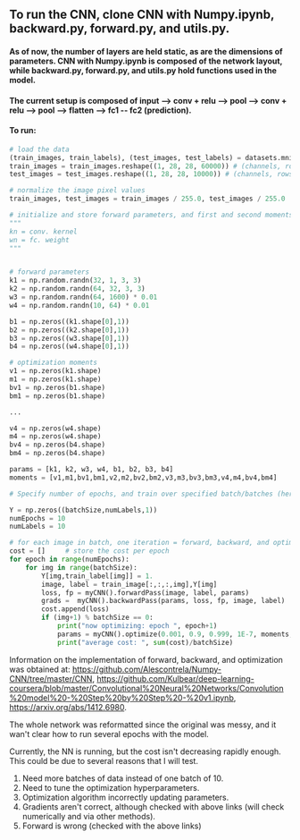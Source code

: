## To run the CNN, clone CNN with Numpy.ipynb, backward.py, forward.py, and utils.py.

#### As of now, the number of layers are held static, as are the dimensions of parameters. CNN with Numpy.ipynb is composed of the network layout, while backward.py, forward.py, and utils.py hold functions used in the model.

#### The current setup is composed of input --> conv + relu --> pool --> conv + relu --> pool --> flatten --> fc1 -- fc2 (prediction). 

#### To run:
```python
# load the data
(train_images, train_labels), (test_images, test_labels) = datasets.mnist.load_data()
train_images = train_images.reshape((1, 28, 28, 60000)) # (channels, rows, cols, imgs)
test_images = test_images.reshape((1, 28, 28, 10000)) # (channels, rows, cols, imgs)
```
```python
# normalize the image pixel values
train_images, test_images = train_images / 255.0, test_images / 255.0
```

```python
# initialize and store forward parameters, and first and second moments of gradient for optimization
"""
kn = conv. kernel
wn = fc. weight
"""


# forward parameters
k1 = np.random.randn(32, 1, 3, 3)
k2 = np.random.randn(64, 32, 3, 3)
w3 = np.random.randn(64, 1600) * 0.01
w4 = np.random.randn(10, 64) * 0.01

b1 = np.zeros((k1.shape[0],1))
b2 = np.zeros((k2.shape[0],1))
b3 = np.zeros((w3.shape[0],1))
b4 = np.zeros((w4.shape[0],1))

# optimization moments
v1 = np.zeros(k1.shape)
m1 = np.zeros(k1.shape)
bv1 = np.zeros(b1.shape)
bm1 = np.zeros(b1.shape)

...

v4 = np.zeros(w4.shape)
m4 = np.zeros(w4.shape)
bv4 = np.zeros(b4.shape)
bm4 = np.zeros(b4.shape)

params = [k1, k2, w3, w4, b1, b2, b3, b4]
moments = [v1,m1,bv1,bm1,v2,m2,bv2,bm2,v3,m3,bv3,bm3,v4,m4,bv4,bm4]
```

```python
# Specify number of epochs, and train over specified batch/batches (here I train over a single batch only)

Y = np.zeros((batchSize,numLabels,1))                                            # init array of one hot vector labels
numEpochs = 10
numLabels = 10                                                                   # numbers 0 - 9 

# for each image in batch, one iteration = forward, backward, and optimization
cost = []     # store the cost per epoch
for epoch in range(numEpochs):                                                                   
    for img in range(batchSize):
        Y[img,train_label[img]] = 1.                                             # one hot vector labels
        image, label = train_image[:,:,:,img],Y[img]                             # load the i-th example
        loss, fp = myCNN().forwardPass(image, label, params)                     # this returns the loss and forward pass
        grads =  myCNN().backwardPass(params, loss, fp, image, label)            # this returns the gradiets w.r.t the loss
        cost.append(loss)
        if (img+1) % batchSize == 0:                                             # every batchSize, optimize/print cost
            print("now optimizing: epoch ", epoch+1)
            params = myCNN().optimize(0.001, 0.9, 0.999, 1E-7, moments, grads, params, img, batchSize)
            print("average cost: ", sum(cost)/batchSize)
```

Information on the implementation of forward, backward, and optimization was obtained at: https://github.com/Alescontrela/Numpy-CNN/tree/master/CNN, https://github.com/Kulbear/deep-learning-coursera/blob/master/Convolutional%20Neural%20Networks/Convolution%20model%20-%20Step%20by%20Step%20-%20v1.ipynb, https://arxiv.org/abs/1412.6980.

The whole network was reformatted since the original was messy, and it wan't clear how to run several epochs with the model.

Currently, the NN is running, but the cost isn't decreasing rapidly enough. This could be due to several reasons that I will test.
1) Need more batches of data instead of one batch of 10.
2) Need to tune the optimization hyperparameters.
3) Optimization algorithm incorrectly updating parameters.
4) Gradients aren't correct, although checked with above links (will check numerically and via other methods).
5) Forward is wrong (checked with the above links)

